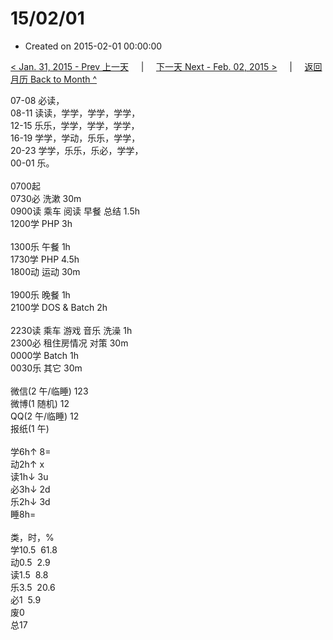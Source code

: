 # 15/02/01

- Created on 2015-02-01 00:00:00

[< Jan. 31, 2015 - Prev 上一天](/_archived/lifelogs/2015/01/d31.md) &nbsp; &nbsp; | &nbsp; &nbsp; [下一天 Next - Feb. 02, 2015 >](/_archived/lifelogs/2015/02/d02.md) &nbsp; &nbsp; |  &nbsp; &nbsp; [返回月历 Back to Month ^](/_archived/lifelogs/2015/02/index.md)
<br/><div>07-08 必读，</div><div>08-11 读读，学学，学学，学学，</div><div>12-15 乐乐，学学，学学，学学，<br/>16-19 学学，学动，乐乐，学学，<br/>20-23 学学，乐乐，乐必，学学，</div><div>00-01 乐。<br/><div><br/></div>0700起<br/>0730必 洗漱 30m<br/>0900读 乘车 阅读 早餐 总结 1.5h<br/>1200学 PHP 3h<div><br/></div>1300乐 午餐 1h</div><div>1730学 PHP 4.5h</div><div>1800动 运动 30m</div><div><br/></div><div>1900乐 晚餐 1h</div><div>2100学 DOS & Batch 2h</div><div><br/></div><div>2230读 乘车 游戏 音乐 洗澡 1h</div><div>2300必 租住房情况 对策 30m</div><div>0000学 Batch 1h</div><div>0030乐 其它 30m</div><div><div><br/></div><div>微信(2 午/临睡) 123</div>微博(1 随机) 12<br/>QQ(2 午/临睡) 12<br/>报纸(1 午) <div><br/></div>学6h↑ 8=<br/>动2h↑ x<br/>读1h↓ 3u<br/>必3h↓ 2d<br/>乐2h↓ 3d<br/>睡8h=<div><br/></div>类，时，%<br/>学10.5  61.8<br/>动0.5  2.9<br/>读1.5  8.8<br/>乐3.5  20.6<br/>必1  5.9<br/>废0<br/>总17</div>
